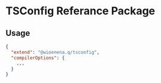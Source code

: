 # TSConfig Referance Package

## Usage
```json
{
  "extend": "@wioenena.q/tsconfig", 
  "compilerOptions": {
    ...
  }
}
```